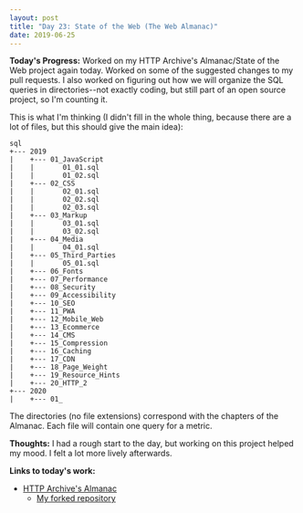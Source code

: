 ```yaml
---
layout: post
title: "Day 23: State of the Web (The Web Almanac)"
date: 2019-06-25
---
```


**Today's Progress:** Worked on my HTTP Archive's Almanac/State of the Web project again today. Worked on some of the suggested changes to my pull requests. I also worked on figuring out how we will organize the SQL queries in directories--not exactly coding, but still part of an open source project, so I'm counting it. 

This is what I'm thinking (I didn't fill in the whole thing, because there are a lot of files, but this should give the main idea):
```
sql
+--- 2019
|    +--- 01_JavaScript
|    |       01_01.sql
|    |       01_02.sql
|    +--- 02_CSS
|    |       02_01.sql
|    |       02_02.sql
|    |       02_03.sql
|    +--- 03_Markup
|    |       03_01.sql
|    |       03_02.sql
|    +--- 04_Media
|    |       04_01.sql
|    +--- 05_Third_Parties
|    |       05_01.sql
|    +--- 06_Fonts
|    +--- 07_Performance
|    +--- 08_Security
|    +--- 09_Accessibility
|    +--- 10_SEO
|    +--- 11_PWA
|    +--- 12_Mobile_Web
|    +--- 13_Ecommerce
|    +--- 14_CMS
|    +--- 15_Compression
|    +--- 16_Caching
|    +--- 17_CDN
|    +--- 18_Page_Weight
|    +--- 19_Resource_Hints
|    +--- 20_HTTP_2
+--- 2020
|    +--- 01_
```

The directories (no file extensions) correspond with the chapters of the Almanac. Each file will contain one query for a metric.

**Thoughts:** I had a rough start to the day, but working on this project helped my mood. I felt a lot more lively afterwards.

**Links to today's work:**
* [HTTP Archive's Almanac](https://github.com/HTTPArchive/almanac.httparchive.org)
  * [My forked repository](https://github.com/KJLarson/almanac.httparchive.org)